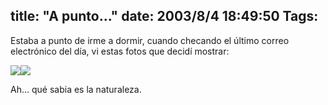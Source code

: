 title: "A punto..."
date: 2003/8/4 18:49:50
Tags: 
---
<p>Estaba a punto de irme a dormir, cuando checando el último correo electrónico del día, vi estas fotos que decidí mostrar:

</p>
<img src="http://web.archive.org/web/20030806073515/http://damog.org/images/a6.jpg"/><img src="http://web.archive.org/web/20030806073515/http://damog.org/images/a1.jpg"/><p>

Ah&#8230; qué sabia es la naturaleza. </p>
